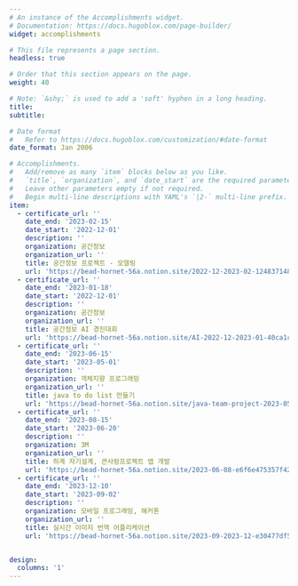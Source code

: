 ```yaml
---
# An instance of the Accomplishments widget.
# Documentation: https://docs.hugoblox.com/page-builder/
widget: accomplishments

# This file represents a page section.
headless: true

# Order that this section appears on the page.
weight: 40

# Note: `&shy;` is used to add a 'soft' hyphen in a long heading.
title: 
subtitle:

# Date format
#   Refer to https://docs.hugoblox.com/customization/#date-format
date_format: Jan 2006

# Accomplishments.
#   Add/remove as many `item` blocks below as you like.
#   `title`, `organization`, and `date_start` are the required parameters.
#   Leave other parameters empty if not required.
#   Begin multi-line descriptions with YAML's `|2-` multi-line prefix.
item:
  - certificate_url: ''
    date_end: '2023-02-15'
    date_start: '2022-12-01'
    description: ''
    organization: 공간정보
    organization_url: ''
    title: 공간정보 프로젝트 - 모델링
    url: 'https://bead-hornet-56a.notion.site/2022-12-2023-02-124837148e53466bbbbc15c1a66dc405?pvs=4'
  - certificate_url: ''
    date_end: '2023-01-18'
    date_start: '2022-12-01'
    description: ''
    organization: 공간정보
    organization_url: ''
    title: 공간정보 AI 경진대회
    url: 'https://bead-hornet-56a.notion.site/AI-2022-12-2023-01-40ca1cabe58248ae84ee0f1ef082bb87'
  - certificate_url: ''
    date_end: '2023-06-15'
    date_start: '2023-05-01'
    description: ''
    organization: 객체지향 프로그래밍
    organization_url: ''
    title: java to do list 만들기 
    url: 'https://bead-hornet-56a.notion.site/java-team-project-2023-05-06-15-d63c3805214240cdbf6abef23f77a7ea?pvs=4'
  - certificate_url: ''
    date_end: '2023-08-15'
    date_start: '2023-06-20'
    description: ''
    organization: 3M
    organization_url: ''
    title: 하계 자기설계, 큰사람프로젝트 앱 개발 
    url: 'https://bead-hornet-56a.notion.site/2023-06-08-e6f6e475357f42eab892f3018fb285da?pvs=4'
  - certificate_url: ''
    date_end: '2023-12-10'
    date_start: '2023-09-02'
    description: ''
    organization: 모바일 프로그래밍, 해커톤 
    organization_url: ''
    title: 실시간 이미지 번역 어플리케이션 
    url: 'https://bead-hornet-56a.notion.site/2023-09-2023-12-e30477df581246af8cf88b6ec92a901b'


design:
  columns: '1'
---
```

